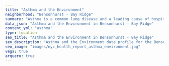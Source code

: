 ```yaml
---
title: "Asthma and the Environment"
neighborhood: "Bensonhurst - Bay Ridge"
summary: "Asthma is a common lung disease and a leading cause of hospitalizations for children under 15 years old. This report provides a summary of asthma indicators by neighborhood. It also describes housing and neighborhood characteristics that can make asthma worse."
data_json: "Asthma and the Environment in Bensonhurst - Bay Ridge"
content_yml: "asthma"
type: location
seo_title: "Asthma and the Environment in Bensonhurst - Bay Ridge"
seo_description: "Asthma and the Environment data profile for the Bensonhurst - Bay Ridge neighborhood of NYC."
seo_image: "images/nyc_health_report_asthma_environment.jpg"
vega: true
arquero: true
---
```

